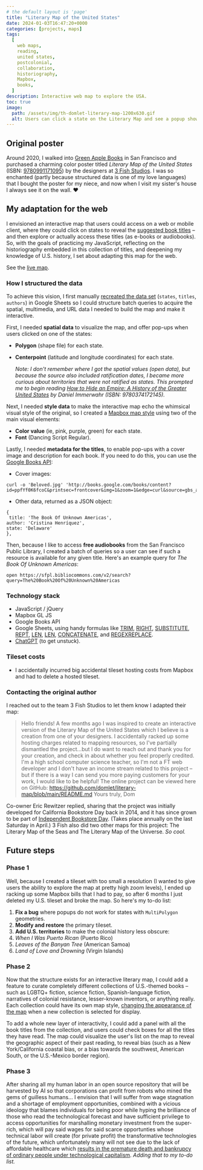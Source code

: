 ```yaml
---
# the default layout is 'page'
title: "Literary Map of the United States"
date: 2024-01-03T16:47:20+0000
categories: [projects, maps]
tags:
  [
    web maps,
    reading,
    united states,
    postcolonial,
    collaboration,
    historiography,
    Mapbox,
    books,
  ]
description: Interactive web map to explore the USA.
toc: true
image:
  path: /assets/img/th-domlet-literary-map-1200x630.gif
  alt: Users can click a state on the Literary Map and see a popup showing the book recommendation for that state.
---
```


## Original poster

Around 2020, I walked into [Green Apple Books](https://www.greenapplebooks.com/) in San Francisco and purchased a charming color poster titled _Literary Map of the United States_ (ISBN: [9780991171095](https://www.google.com/search?q=ISBN%3A+9780991171095)) by the designers at [3 Fish Studios](https://www.3fishstudios.com/). I was so enchanted (partly because structured data is one of my love languages) that I bought the poster for my niece, and now when I visit my sister's house I always see it on the wall. ❤️

## My adaptation for the web

I envisioned an interactive map that users could access on a web or mobile client, where they could click on states to reveal the [suggested book titles](https://www.goodreads.com/review/list/25373-dom) – and then explore or actually access these titles (as e-books or audiobooks). So, with the goals of practicing my JavaScript, reflecting on the historiography embedded in this collection of titles, and deepening my knowledge of U.S. history, I set about adapting this map for the web.

See the [live map](https://domlet.github.io/literary-map).

### How I structured the data

To achieve this vision, I first manually [recreated the data set](https://docs.google.com/spreadsheets/d/1kcxMgFJvpx5HScnQBdH8BzgavMmKPC0hCttOQx20IN0/edit?gid=1752591852#gid=1752591852) (`states`, `titles`, `authors`) in Google Sheets so I could structure batch queries to acquire the spatial, multimedia, and URL data I needed to build the map and make it interactive.

First, I needed **spatial data** to visualize the map, and offer pop-ups when users clicked on one of the states:

- **Polygon** (shape file) for each state.
- **Centerpoint** (latitude and longitude coordinates) for each state.

  *Note: I don't remember where I got the spatial values (open data), but because the source also included ratification dates, I became more curious about territories that were not ratified as states. This prompted me to begin reading [*How to Hide an Empire: A History of the Greater United States*](https://www.goodreads.com/book/show/40121985-how-to-hide-an-empire) by Daniel Immerwahr (ISBN: 9780374172145).*

Next, I needed **style data** to make the interactive map echo the whimsical visual style of the original, so I created a [Mapbox map style](https://api.mapbox.com/styles/v1/domlet/clqx1hpcj000k01rc3ihn75lf.html?title=view&access_token=pk.eyJ1IjoiZG9tbGV0IiwiYSI6ImNsanp3a24xeDAxMjMzZGxpeDY3MWZpMXkifQ.4TIVDbum8xmIdzokCod3Ww&zoomwheel=true&fresh=true#4.11/46.79/-120.65) using two of the main visual elements:

- **Color value** (ie, pink, purple, green) for each state.
- **Font** (Dancing Script Regular).

Lastly, I needed **metadata for the titles**, to enable pop-ups with a cover image and description for each book. If you need to do this, you can use the [Google Books API](https://developers.google.com/books):

- Cover images:

```
curl -o 'Beloved.jpg' 'http://books.google.com/books/content?id=ppfYf0K6fcoC&printsec=frontcover&img=1&zoom=1&edge=curl&source=gbs_api'
```

- Other data, returned as a JSON object:

```
{
 title: 'The Book Of Unknown Americas',
author: 'Cristina Henríquez',
state: 'Delaware'
},
```

Then, because I like to access **free audiobooks** from the San Francisco Public Library, I created a batch of queries so a user can see if such a resource is available for any given title. Here's an example query for _The Book Of Unknown Americas_:

```
open https://sfpl.bibliocommons.com/v2/search?query=The%20Book%20Of%20Unknown%20Americas
```

### Technology stack

- JavaScript / jQuery
- Mapbox GL JS
- Google Books API
- Google Sheets, using handy formulas like [TRIM](https://www.google.com/search?q=google+sheets+formula+TRIM), [RIGHT](https://www.google.com/search?q=google+sheets+formula+RIGHT), [SUBSTITUTE](https://www.google.com/search?q=google+sheets+formula+SUBSTITUTE), [REPT](https://www.google.com/search?q=google+sheets+formula+REPT), [LEN](https://www.google.com/search?q=google+sheets+formula+LEN), [LEN](https://www.google.com/search?q=google+sheets+formula+LEN), [CONCATENATE](https://www.google.com/search?q=google+sheets+formula+CONCATENATE), and [REGEXREPLACE](https://www.google.com/search?q=google+sheets+formula+REGEXREPLACE).
- [ChatGPT](https://chatgpt.com/) (to get unstuck).

### Tileset costs

- I accidentally incurred big accidental tileset hosting costs from Mapbox and had to delete a hosted tileset.

### Contacting the original author

I reached out to the team 3 Fish Studios to let them know I adapted their map:

> Hello friends! A few months ago I was inspired to create an interactive version of the Literary Map of the United States which I believe is a creation from one of your designers. I accidentally racked up some hosting charges related to mapping resources, so I've partially dismantled the project...but I do want to reach out and thank you for your creation, and check in about whether you feel properly credited. I'm a high school computer science teacher, so I'm not a FT web developer and I don't have an income stream related to this project – but if there is a way I can send you more paying customers for your work, I would like to be helpful! The online project can be viewed here on GitHub: https://github.com/domlet/literary-map/blob/main/README.md Yours truly, Dom

Co-owner Eric Rewitzer replied, sharing that the project was initially developed for California Bookstore Day back in 2014, and it has since grown to be part of [Independent Bookstore Day](https://www.bookweb.org/independent-bookstore-day). (Takes place annually on the last Saturday in April.) 3 Fish also did two other maps for this project: The Literary Map of the Seas and The Literary Map of the Universe. _So cool._

## Future steps

### Phase 1

Well, because I created a tileset with too small a resolution (I wanted to give users the ability to explore the map at pretty high zoom levels), I ended up racking up some Mapbox bills that I had to pay, so after 6 months I just deleted my U.S. tileset and broke the map. So here's my to-do list:

1. **Fix a bug** where popups do not work for states with `MultiPolygon` geometries.
1. **Modify and restore** the primary tileset.
1. **Add U.S. territories** to make the colonial history less obscure:
1. _When I Was Puerto Rican_ (Puerto Rico)
1. _Leaves of the Banyan Tree_ (American Samoa)
1. _Land of Love and Drowning_ (Virgin Islands)

### Phase 2

Now that the structure exists for an interactive literary map, I could add a feature to curate completely different collections of U.S.-themed books – such as LGBTQ+ fiction, science fiction, Spanish-language fiction, narratives of colonial resistance, lesser-known inventors, or anything really. Each collection could have its own map style, [changing the appearance of the map](https://docs.mapbox.com/mapbox-gl-js/example/style-switch/) when a new collection is selected for display.

To add a whole new layer of interactivity, I could add a panel with all the book titles from the collection, and users could check boxes for all the titles they have read. The map could visualize the user's list on the map to reveal the geographic aspect of their past reading, to reveal bias (such as a New York/California coastal bias, or a bias towards the southwest, American South, or the U.S.-Mexico border region).

### Phase 3

After sharing all my human labor in an open source repository that will be harvested by AI so that corporations can profit from robots who mined the gems of guilless humans... I envision that I will suffer from wage stagnation and a shortage of employment opportunities, combined with a vicious ideology that blames individuals for being poor while hyping the brilliance of those who read the technological forecast and have sufficient privilege to access opportunities for marshalling monetary investment from the super-rich, which will pay said wages for said scarce opportunties whose technical labor will create (for private profit) the transformative technologies of the future, which unfortunately many will not see due to the lack of affordable healthcare which [results in the premature death and bankrupcy of ordinary people under technological capitalism](https://podcasts.apple.com/us/podcast/nicole-chung-carrying-memories-alone/id1643163707?i=1000641948106). _Adding that to my to-do list._
